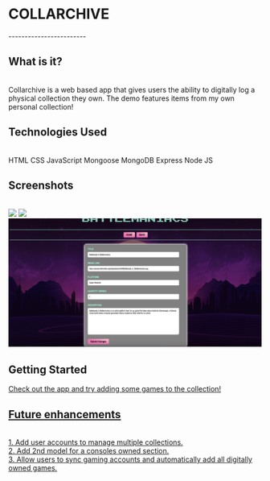 <h1>COLLARCHIVE</h1>
------------------------
<br />

<h2>What is it?</h2>
<br />
Collarchive is a web based app that gives users the ability to digitally log a physical collection they own. The demo features items from my own personal collection!
<br />

<h2>Technologies Used</h2>
<br />
HTML
CSS
JavaScript
Mongoose
MongoDB
Express
Node JS
<br />

<h2>Screenshots</h2>
<br />
<img src="./screenshots/home.png">
<img src="./screenshots/show.png">
<img src="./screenshots/edit.png">
<br />


<h2>Getting Started</h2>
 <a href="">
Check out the app and try adding some games to the collection!
<br />

<h2>Future enhancements</h2>
<br/>
1. Add user accounts to manage multiple collections. <br />
2. Add 2nd model for a consoles owned section. <br />
3. Allow users to sync gaming accounts and automatically add all digitally owned games.